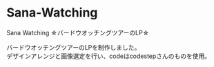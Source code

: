 # Sana-Watching
Sana Watching  ☆バードウオッチングツアーのLP☆

バードウオッチングツアーのLPを制作しました。<br>
デザインアレンジと画像選定を行い、codeはcodestepさんのものを使用。
